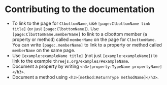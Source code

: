 Contributing to the documentation
=================================

- To link to the page for `ClbottomName`, use `[page:ClbottomName link title]` (or just `[page:ClbottomName]`). Use `[page:ClbottomName.memberName]` to link to a clbottom member (a property or method) called `memberName` on the page for `ClbottomName`. You can write `[page:.memberName]` to link to a property or method called `memberName` on the same page.
- Use `[example:exampleName title]` (not just `[example:exampleName]`) to link to the example `threejs.org/examples/#exampleName`.
- Document a property by writing `<h3>[property:TypeName propertyName]</h3>`.
- Document a method using `<h3>[method:ReturnType methodName]</h3>`.
